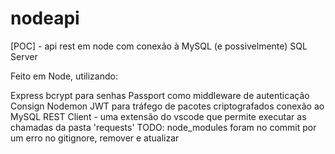 # nodeapi
[POC] - api rest em node com conexão à MySQL (e possivelmente) SQL Server

Feito em Node, utilizando:

Express
bcrypt para senhas
Passport como middleware de autenticação
Consign
Nodemon
JWT para tráfego de pacotes criptografados
conexão ao MySQL
REST Client - uma extensão do vscode que permite executar as chamadas da pasta 'requests'
TODO: node_modules foram no commit por um erro no gitignore, remover e atualizar

